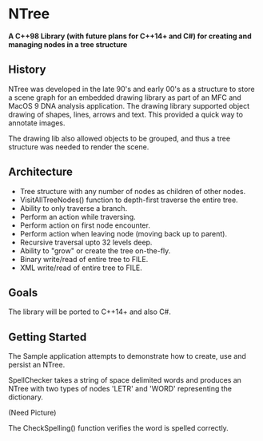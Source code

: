# NTree

**A C++98 Library (with future plans for C++14+ and C#) for creating and managing nodes in a tree structure**

## History

NTree was developed in the late 90's and early 00's as a structure to store a scene graph for an embedded drawing library as part of an MFC and MacOS 9 DNA analysis application.
The drawing library supported object drawing of shapes, lines, arrows and text.  This provided a quick way to annotate images.

The drawing lib also allowed objects to be grouped, and thus a tree structure was needed to render the scene.

## Architecture

- Tree structure with any number of nodes as children of other nodes.
- VisitAllTreeNodes() function to depth-first traverse the entire tree.
- Ability to only traverse a branch.
- Perform an action while traversing.
- Perform action on first node encounter.
- Perform action when leaving node (moving back up to parent).
- Recursive traversal upto 32 levels deep.
- Ability to "grow" or create the tree on-the-fly.
- Binary write/read of entire tree to FILE.
- XML write/read of entire tree to FILE.

## Goals

The library will be ported to C++14+ and also C#.

## Getting Started

The Sample application attempts to demonstrate how to create, use and persist an NTree.

SpellChecker takes a string of space delimited words and produces an NTree with two types of nodes 'LETR' and 'WORD' representing the dictionary.

(Need Picture)

The CheckSpelling() function verifies the word is spelled correctly.


